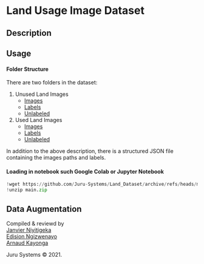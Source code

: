 # Land Usage Image Dataset
## Description

## Usage
#### Folder Structure
There are two folders in the dataset:
1. Unused Land Images
    - [Images](Land_Dataset/tree/master/unused/images)
    - [Labels](Land_Dataset/tree/master/unused/unused/labels)
    - [Unlabeled](Land_Dataset/tree/master/unused/unused/unlabeled)
2. Used Land Images
    - [Images](Land_Dataset/tree/master/unused/used/images)
    - [Labels](Land_Dataset/tree/master/unused/used/labels)
    - [Unlabeled](Land_Dataset/tree/master/unused/used/unlabeled)

In addition to the above description, there is a structured JSON file containing the images paths and labels.

#### Loading in notebook such Google Colab or Jupyter Notebook
```python
!wget https://github.com/Juru-Systems/Land_Dataset/archive/refs/heads/main.zip
!unzip main.zip 
```

## Data Augmentation




Compiled & reviewd by \
[Janvier Niyitigeka](https://github.com/Eng-Janvier)\
[Edision Ngizwenayo](https://github.com/cavaniv12345)\
[Arnaud Kayonga](https://github.com/agent87)

Juru Systems © 2021.
